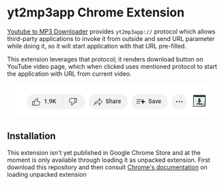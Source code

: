 # yt2mp3app Chrome Extension

[Youtube to MP3 Downloader](https://github.com/fajicbenjamin/youtube-to-mp3-downloader) provides `yt2mp3app://` protocol which allows third-party applications to invoke it from outside and send URL parameter while doing it, so it will start application with that URL pre-filled.

This extension leverages that protocol; it renders download button on YouTube video page, which when clicked uses mentioned protocol to start the application with URL from current video.

<div align="center">

![image](image.png)

</div>

## Installation

This extension isn't yet published in Google Chrome Store and at the moment is only available through loading it as unpacked extension. First download this repository and then consult [Chrome's documentation](https://developer.chrome.com/docs/extensions/mv3/getstarted/development-basics/#load-unpacked) on loading unpacked extension
